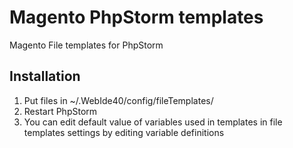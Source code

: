 Magento PhpStorm templates
==========================

Magento File templates for PhpStorm

## Installation
1. Put files in ~/.WebIde40/config/fileTemplates/
2. Restart PhpStorm
3. You can edit default value of variables used in templates in file templates settings by editing variable definitions